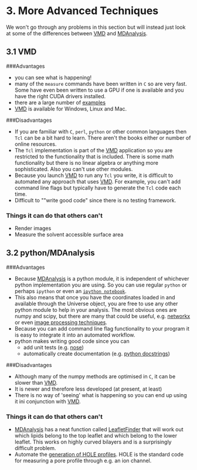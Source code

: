 # 3. More Advanced Techniques

We won't go through any problems in this section but will instead just look at some of the differences between [VMD](http://www.ks.uiuc.edu/Research/vmd/) and [MDAnalysis](https://code.google.com/p/mdanalysis/).

## 3.1 VMD

###Advantages

- you can see what is happening!
- many of the `measure` commands have been written in `C` so are very fast. Some have even been written to use a GPU if one is available and you have the right CUDA drivers installed.
- there are a large number of [examples](http://www.ks.uiuc.edu/Research/vmd/script_library/) 
- [VMD](http://www.ks.uiuc.edu/Research/vmd/) is available for Windows, Linux and Mac.


###Disadvantages

- If you are familiar with `C`, `perl`, `python` or other common languages then `Tcl` can be a bit hard to learn. There aren't the books either or number of online resources.
- The `Tcl` implementation is part of the [VMD](http://www.ks.uiuc.edu/Research/vmd/) application so you are restricted to the functionality that is included. There is some math functionality but there is no linear algebra or anything more sophisticated. Also you can't use other modules.
- Because you launch [VMD](http://www.ks.uiuc.edu/Research/vmd/) to run any `Tcl` you write, it is difficult to automated any approach that uses [VMD](http://www.ks.uiuc.edu/Research/vmd/). For example, you can't add command line flags but typically have to generate the `Tcl` code each time.
- Difficult to ""write good code" since there is no testing framework.

### Things it can do that others can't

- Render images
- Measure the solvent accessible surface area

## 3.2 python/MDAnalysis

###Advantages

- Because [MDAnalysis](https://code.google.com/p/mdanalysis/) is a python module, it is independent of whichever python implementation you are using. So you can use regular `python` or perhaps `ipython` or even an [`ipython notebook`](http://ipython.org/notebook.html). 
- This also means that once you have the coordinates loaded in and available through the Universe object, you are free to use any other python module to help in your analysis. The most obvious ones are numpy and scipy, but there are many that could be useful, e.g. [networkx](https://networkx.github.io) or even [image processing techniques](http://pubs.rsc.org/en/Content/ArticleLanding/2014/FD/c3fd00131h).
- Because you can add command line flag functionality to your program it is easy to integrate it into an automated workflow.
- python makes writing good code since you can 
	- add unit tests (e.g. [nose](https://nose.readthedocs.org/en/latest/))
	- automatically create documentation (e.g. [python docstrings](http://www.pythonforbeginners.com/basics/python-docstrings))

	
###Disadvantages

- Although many of the numpy methods are optimised in `C`, it can be slower than [VMD](http://www.ks.uiuc.edu/Research/vmd/).
- It is newer and therefore less developed (at present, at least)
- There is no way of 'seeing' what is happening so you can end up using it ini conjunction with [VMD](http://www.ks.uiuc.edu/Research/vmd/).

### Things it can do that others can't

- [MDAnalysis](https://code.google.com/p/mdanalysis/) has a neat function called [LeafletFinder](https://mdanalysis.googlecode.com/svn/trunk/doc/html/documentation_pages/analysis/leaflet.html) that will work out which lipids belong to the top leaflet and which belong to the lower leaflet. This works on highly curved bilayers and is a surprisingly difficult problem.
- Automate the [generation of HOLE profiles](https://pythonhosted.org/MDAnalysis/documentation_pages/analysis/hole.html). HOLE is the standard code for measuring a pore profile through e.g. an ion channel.
